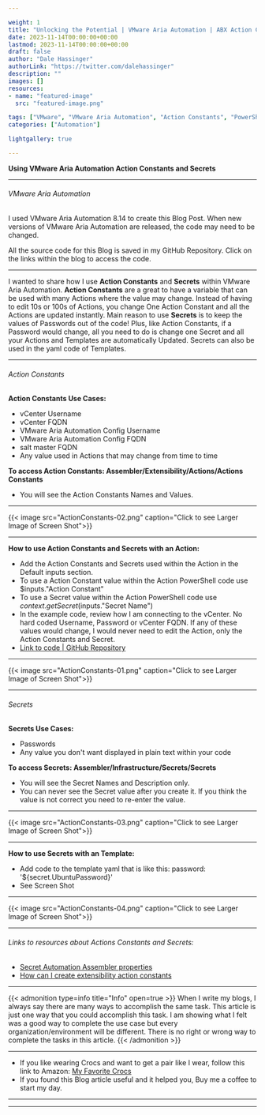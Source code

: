 ```yaml
---

weight: 1
title: "Unlocking the Potential | VMware Aria Automation | ABX Action Constants and Secrets"
date: 2023-11-14T00:00:00+00:00
lastmod: 2023-11-14T00:00:00+00:00
draft: false
author: "Dale Hassinger"
authorLink: "https://twitter.com/dalehassinger"
description: ""
images: []
resources:
- name: "featured-image"
  src: "featured-image.png"

tags: ["VMware", "VMware Aria Automation", "Action Constants", "PowerShell", "Secrets"]
categories: ["Automation"]

lightgallery: true

---
```


**Using VMware Aria Automation Action Constants and Secrets**

<!--more-->

---

###### VMware Aria Automation  

I used VMware Aria Automation 8.14 to create this Blog Post. When new versions of VMware Aria Automation are released, the code may need to be changed.  

All the source code for this Blog is saved in my GitHub Repository. Click on the links within the blog to access the code.  

---

I wanted to share how I use **Action Constants** and **Secrets** within VMware Aria Automation. **Action Constants** are a great to have a variable that can be used with many Actions where the value may change. Instead of having to edit 10s or 100s of Actions, you change One Action Constant and all the Actions are updated instantly. Main reason to use **Secrets** is to keep the values of Passwords out of the code! Plus, like Action Constants, if a Password would change, all you need to do is change one Secret and all your Actions and Templates are automatically Updated. Secrets can also be used in the yaml code of Templates.   

---

###### Action Constants  

**Action Constants Use Cases:**  
* vCenter Username  
* vCenter FQDN  
* VMware Aria Automation Config Username  
* VMware Aria Automation Config FQDN  
* salt master FQDN  
* Any value used in Actions that may change from time to time


**To access Action Constants: Assembler/Extensibility/Actions/Actions Constants**  
* You will see the Action Constants Names and Values.  

---

{{< image src="ActionConstants-02.png" caption="Click to see Larger Image of Screen Shot">}}  

---

**How to use Action Constants and Secrets with an Action:**  
* Add the Action Constants and Secrets used within the Action in the Default inputs section. 
* To use a Action Constant value within the Action PowerShell code use $inputs."Action Constant"
* To use a Secret value within the Action PowerShell code use $context.getSecret($inputs."Secret Name")  
* In the example code, review how I am connecting to the vCenter. No hard coded Username, Password or vCenter FQDN. If any of these values would change, I would never need to edit the Action, only the Action Constants and Secret.  
* [Link to code | GitHub Repository](https://github.com/dalehassinger/unlocking-the-potential/tree/main/VMware-Aria-Automation/Action-Constants-and-Secrets)

---

{{< image src="ActionConstants-01.png" caption="Click to see Larger Image of Screen Shot">}}  

---

###### Secrets  

**Secrets Use Cases:**  
* Passwords  
* Any value you don't want displayed in plain text within your code  

**To access Secrets: Assembler/Infrastructure/Secrets/Secrets**  
* You will see the Secret Names and Description only.  
* You can never see the Secret value after you create it. If you think the value is not correct you need to re-enter the value.

---

{{< image src="ActionConstants-03.png" caption="Click to see Larger Image of Screen Shot">}}  

---

**How to use Secrets with an Template:**  
* Add code to the template yaml that is like this: password: '${secret.UbuntuPassword}'  
* See Screen Shot  

---

{{< image src="ActionConstants-04.png" caption="Click to see Larger Image of Screen Shot">}}  

---

###### Links to resources about Actions Constants and Secrets:
* [Secret Automation Assembler properties](https://docs.vmware.com/en/VMware-Aria-Automation/SaaS/Using-Automation-Assembler/GUID-895A8127-CC67-4A53-B633-879F373E7606.html)  
* [How can I create extensibility action constants](https://docs.vmware.com/en/VMware-Aria-Automation/SaaS/Using-Automation-Assembler/GUID-7E6145AB-74EC-492F-9FA9-8D07739519D4.html)  

---

{{< admonition type=info title="Info" open=true >}}
When I write my blogs, I always say there are many ways to accomplish the same task. This article is just one way that you could accomplish this task. I am showing what I felt was a good way to complete the use case but every organization/environment will be different. There is no right or wrong way to complete the tasks in this article.
{{< /admonition >}}

---

* If you like wearing Crocs and want to get a pair like I wear, follow this link to Amazon:
<a target="_blank" href="https://www.amazon.com/dp/B001V7Z27W?psc=1&amp;ref=ppx_yo2ov_dt_b_product_details&_encoding=UTF8&tag=vcrocs-20&linkCode=ur2&linkId=fa4c787c9ab59a9b8a54b48c402b8517&camp=1789&creative=9325">My Favorite Crocs</a>  
* If you found this Blog article useful and it helped you, Buy me a coffee to start my day.  

---

<center>
<script type="text/javascript" src="https://cdnjs.buymeacoffee.com/1.0.0/button.prod.min.js" data-name="bmc-button" data-slug="dalehassinger" data-color="#FFDD00" data-emoji=""  data-font="Cookie" data-text="Buy me a coffee" data-outline-color="#000000" data-font-color="#000000" data-coffee-color="#ffffff" ></script>
</center>

---
